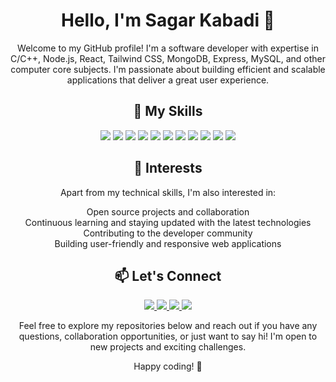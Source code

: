 

<h1 align="center">Hello, I'm Sagar Kabadi 👋</h1>

<p align="center">Welcome to my GitHub profile! I'm a software developer with expertise in C/C++, Node.js, React, Tailwind CSS, MongoDB, Express, MySQL, and other computer core subjects. I'm passionate about building efficient and scalable applications that deliver a great user experience.</p>

<h2 align="center">🔭 My Skills</h2>

<p align="center">
  <img src="https://img.shields.io/badge/C%2FC++-00599C?style=flat-square&logo=c%2B%2B&logoColor=white">
  <img src="https://img.shields.io/badge/Node.js-339933?style=flat-square&logo=node.js&logoColor=white">
  <img src="https://img.shields.io/badge/React-61DAFB?style=flat-square&logo=react&logoColor=white">
  <img src="https://img.shields.io/badge/Tailwind%20CSS-38B2AC?style=flat-square&logo=tailwind-css&logoColor=white">
  <img src="https://img.shields.io/badge/MongoDB-47A248?style=flat-square&logo=mongodb&logoColor=white">
  <img src="https://img.shields.io/badge/Express.js-000000?style=flat-square&logo=express&logoColor=white">
  <img src="https://img.shields.io/badge/MySQL-4479A1?style=flat-square&logo=mysql&logoColor=white">
  <img src="https://img.shields.io/badge/Problem%20Solving-FF9900?style=flat-square">
  <img src="https://img.shields.io/badge/JavaScript-F7DF1E?style=flat-square&logo=javascript&logoColor=white">
  <img src="https://img.shields.io/badge/HTML-E34F26?style=flat-square&logo=html5&logoColor=white">
  <img src="https://img.shields.io/badge/Web%20Development-4285F4?style=flat-square">
</p>


<h2 align="center">🌱 Interests</h2>

<p align="center">Apart from my technical skills, I'm also interested in:</p>

<p align="center">
  Open source projects and collaboration<br>
  Continuous learning and staying updated with the latest technologies<br>
  Contributing to the developer community<br>
  Building user-friendly and responsive web applications
</p>

<h2 align="center">📫 Let's Connect</h2>

<p align="center">
  <a href="https://github.com/sgrkabadi96">
    <img src="https://img.shields.io/badge/-GitHub-181717?style=for-the-badge&logo=github&logoColor=white">
  </a>
  <a href="https://www.linkedin.com/in/sagar-kabadi-7351831b0/">
    <img src="https://img.shields.io/badge/-LinkedIn-0077B5?style=for-the-badge&logo=linkedin&logoColor=white">
  </a>
 <a href="https://drive.google.com/file/d/1YEEDwKVmuhARxA3Az1rTzrSVRXanh6go/view?usp=drive_link">
  <img src="https://img.shields.io/badge/-Resume-1f425f.svg?style=for-the-badge">
</a>
  <a href="sgrkabadi96@gmail.com">
    <img src="https://img.shields.io/badge/-Email-D14836?style=for-the-badge&logo=gmail&logoColor=white">
  </a>
</p>

<p align="center">Feel free to explore my repositories below and reach out if you have any questions, collaboration opportunities, or just want to say hi! I'm open to new projects and exciting challenges.</p>

<p align="center">Happy coding! 🚀</p>
